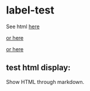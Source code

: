 # label-test

See html [here](file://index.html)

[or here](file:///index.html)

[or here](file://./index.html)


test html display:
---------

<html>
<head>
	<title>test HTML in markdown</title>
</head>
<body>

<p>Show HTML through markdown.</p>

</body>
</html>
